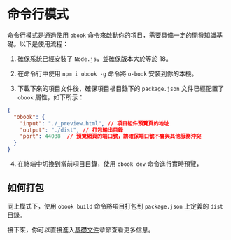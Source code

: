 # 命令行模式

命令行模式是通過使用 `obook` 命令來啟動你的項目，需要具備一定的開發知識基礎。以下是使用流程：

1. 確保系統已經安裝了 `Node.js`，並確保版本大於等於 18。

2. 在命令行中使用 `npm i obook -g` 命令將 `o-book` 安裝到你的本機。

3. 下載下來的項目文件後，確保項目根目錄下的 `package.json` 文件已經配置了 `obook` 屬性，如下所示：

```json
{
  "obook": {
    "input": "./_preview.html", // 項目組件預覽頁的地址
    "output": "./dist", // 打包輸出目錄
    "port": 44038  // 預覽網頁的端口號，請確保端口號不會與其他服務沖突
  }
}
```

4. 在終端中切換到當前項目目錄，使用 `obook dev` 命令進行實時預覽，

## 如何打包

同上模式下，使用 `obook build` 命令將項目打包到 `package.json` 上定義的 `dist` 目錄。

接下來，你可以直接進入[基礎文件](../base-files.md)章節查看更多信息。
